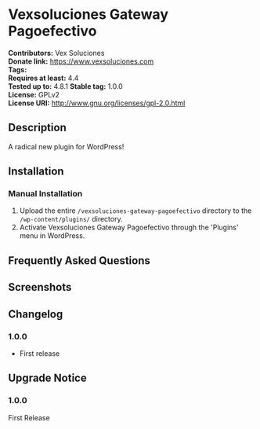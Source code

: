 # Vexsoluciones Gateway Pagoefectivo #
**Contributors:**      Vex Soluciones  
**Donate link:**       https://www.vexsoluciones.com  
**Tags:**  
**Requires at least:** 4.4  
**Tested up to:**      4.8.1 
**Stable tag:**        1.0.0  
**License:**           GPLv2  
**License URI:**       http://www.gnu.org/licenses/gpl-2.0.html  

## Description ##

A radical new plugin for WordPress!

## Installation ##

### Manual Installation ###

1. Upload the entire `/vexsoluciones-gateway-pagoefectivo` directory to the `/wp-content/plugins/` directory.
2. Activate Vexsoluciones Gateway Pagoefectivo through the 'Plugins' menu in WordPress.

## Frequently Asked Questions ##


## Screenshots ##


## Changelog ##

### 1.0.0 ###
* First release

## Upgrade Notice ##

### 1.0.0 ###
First Release
